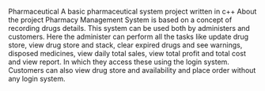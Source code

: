 Pharmaceutical
A basic pharmaceutical system project written in c++
About the project
Pharmacy Management System is based on a concept of recording drugs details. This system can be used both by administers and customers. Here the administer can perform all the tasks like update drug store, view drug store and stack, clear expired drugs and see warnings, disposed medicines, view daily total sales, view total profit and total cost and view report. In which they access these using the login system. Customers can also view drug store and availability and place order without any login system. 

